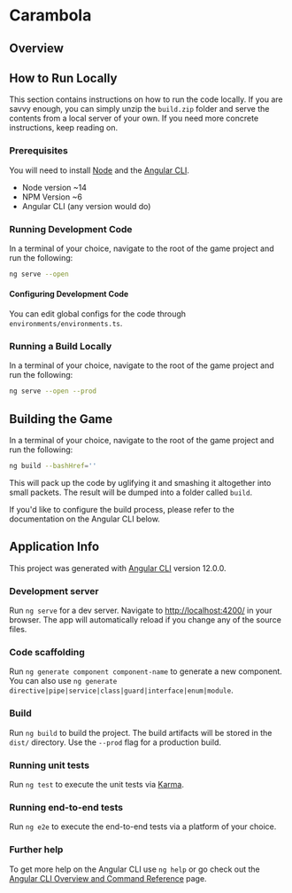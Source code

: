 # Carambola

## Overview

## How to Run Locally
This section contains instructions on how to run the code locally. If you are savvy enough, you can simply unzip the `build.zip` folder and serve the contents from a local server of your own. If you need more concrete instructions, keep reading on.

### Prerequisites
You will need to install [Node](https://nodejs.org/download/release/v14.21.1/) and the [Angular CLI](https://angular.io/guide/setup-local).

* Node version ~14
* NPM Version ~6
* Angular CLI (any version would do)

### Running Development Code
In a terminal of your choice, navigate to the root of the game project and run the following:

```bash
ng serve --open
```

#### Configuring Development Code
You can edit global configs for the code through `environments/environments.ts`. 


### Running a Build Locally
In a terminal of your choice, navigate to the root of the game project and run the following: 

```bash
ng serve --open --prod
```

## Building the Game
In a terminal of your choice, navigate to the root of the game project and run the following: 

```bash
ng build --bashHref=''
```

This will pack up the code by uglifying it and smashing it altogether into small packets. The result will be dumped into a folder called `build`.

If you'd like to configure the build process, please refer to the documentation on the Angular CLI below.

## Application Info

This project was generated with [Angular CLI](https://github.com/angular/angular-cli) version 12.0.0.

### Development server

Run `ng serve` for a dev server. Navigate to [http://localhost:4200/](http://localhost:4200/) in your browser. The app will automatically reload if you change any of the source files.

### Code scaffolding

Run `ng generate component component-name` to generate a new component. You can also use `ng generate directive|pipe|service|class|guard|interface|enum|module`.

### Build

Run `ng build` to build the project. The build artifacts will be stored in the `dist/` directory. Use the `--prod` flag for a production build.

### Running unit tests

Run `ng test` to execute the unit tests via [Karma](https://karma-runner.github.io).

### Running end-to-end tests

Run `ng e2e` to execute the end-to-end tests via a platform of your choice.

### Further help

To get more help on the Angular CLI use `ng help` or go check out the [Angular CLI Overview and Command Reference](https://angular.io/cli) page.
